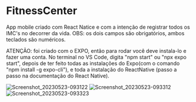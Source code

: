 # FitnessCenter
App mobile criado com React Natice e com a intenção de registrar todos os IMC's no decorrer da vida.
OBS: os dois campos são obrigatórios, ambos teclados são numéricos.

ATENÇÃO: foi criado com o EXPO, então para rodar você deve instala-lo e fazer uma conta. No terminal no VS Code, digita "npm start" ou "npx expo start", depois de ter feito todas as instalações do Expo(com o comando "npm install -g expo-cli"), e toda a instalação do ReactNative (passo a passo na documentação do React Native).


![Screenshot_20230523-093122](https://github.com/saviosoaresc/FitnessCenter/assets/62923486/d619e533-41a5-427c-a116-2eade82a1c41)
![Screenshot_20230523-093312](https://github.com/saviosoaresc/FitnessCenter/assets/62923486/27296c25-4639-4cf5-91f1-1f8f02c805dd)
![Screenshot_20230523-093323](https://github.com/saviosoaresc/FitnessCenter/assets/62923486/900484ee-5e5f-4cc3-a6e1-12336800fcc0)
